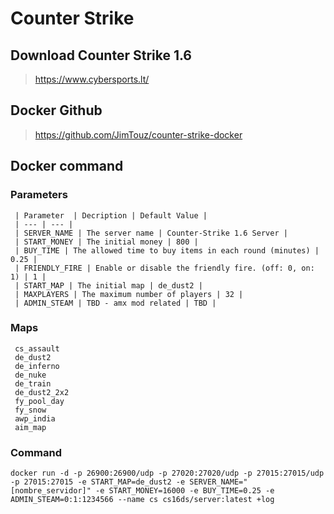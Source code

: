 # Counter Strike

## Download Counter Strike 1.6
     
  > https://www.cybersports.lt/

## Docker Github
> https://github.com/JimTouz/counter-strike-docker

## Docker command
  
  ### Parameters
    
     | Parameter  | Decription | Default Value |
     | --- | --- |
     | SERVER_NAME | The server name | Counter-Strike 1.6 Server |
     | START_MONEY | The initial money | 800 |
     | BUY_TIME | The allowed time to buy items in each round (minutes) | 0.25 |
     | FRIENDLY_FIRE | Enable or disable the friendly fire. (off: 0, on: 1) | 1 |
     | START_MAP | The initial map | de_dust2 |
     | MAXPLAYERS | The maximum number of players | 32 |
     | ADMIN_STEAM | TBD - amx mod related | TBD |
  
  ### Maps
  
     cs_assault
     de_dust2
     de_inferno
     de_nuke
     de_train
     de_dust2_2x2
     fy_pool_day
     fy_snow
     awp_india
     aim_map
  
  ### Command 
  
  ```
  docker run -d -p 26900:26900/udp -p 27020:27020/udp -p 27015:27015/udp -p 27015:27015 -e START_MAP=de_dust2 -e SERVER_NAME="[nombre_servidor]" -e START_MONEY=16000 -e BUY_TIME=0.25 -e ADMIN_STEAM=0:1:1234566 --name cs cs16ds/server:latest +log
  ```
